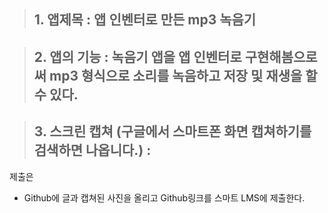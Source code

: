 > ## 1. 앱제목 : 앱 인벤터로 만든 mp3 녹음기  

> ## 2. 앱의 기능 : 녹음기 앱을 앱 인벤터로 구현해봄으로써 mp3 형식으로 소리를 녹음하고 저장 및 재생을 할 수 있다.  

> ## 3. 스크린 캡쳐 (구글에서 스마트폰 화면 캡쳐하기를 검색하면 나옵니다.) :  


제출은

* Github에 글과 캡쳐된 사진을 올리고 Github링크를 스마트 LMS에 제출한다.
